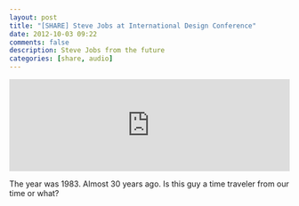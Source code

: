 ```yaml
---
layout: post
title: "[SHARE] Steve Jobs at International Design Conference"
date: 2012-10-03 09:22
comments: false
description: Steve Jobs from the future
categories: [share, audio]
---
```

<iframe width="100%" height="166" scrolling="no" frameborder="no" src="http://w.soundcloud.com/player/?url=http%3A%2F%2Fapi.soundcloud.com%2Ftracks%2F61972794&show_artwork=true"></iframe>

The year was 1983. Almost 30 years ago. Is this guy a time traveler from our time or what?
<!-- more -->